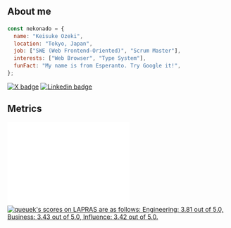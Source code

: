 ## About me

```javascript
const nekonado = {
  name: "Keisuke Ozeki",
  location: "Tokyo, Japan",
  job: ["SWE (Web Frontend-Oriented)", "Scrum Master"],
  interests: ["Web Browser", "Type System"],
  funFact: "My name is from Esperanto. Try Google it!",
};
```

<a href="https://twitter.com/nekonadocat" target="_blank" rel="noopener noreferrer"><img alt="X badge" src="https://img.shields.io/twitter/follow/nekonadocat?style=social"></a> <a href="https://www.linkedin.com/in/keisuke-ozeki-073a44307/" target="_blank" rel="noopener noreferrer"><img alt="Linkedin badge" src="https://img.shields.io/badge/-LinkedIn-blue?style=flat-square&logo=Linkedin&logoColor=white"></a>

## Metrics

<div id="activities">
<img src="https://raw.githubusercontent.com/nekonado/nekonado/main/github-metrics.svg" width="55%" align="left">
<!--START_SECTION:lapras-card-->
<p ><a href="https://lapras.com/public/queuek" target="_blank" rel="noopener noreferrer"><img alt="queuek's scores on LAPRAS are as follows: Engineering: 3.81 out of 5.0, Business: 3.43 out of 5.0, Influence: 3.42 out of 5.0." src="https://lapras-card-generator.vercel.app/api/svg?e=3.81&b=3.43&i=3.42&b1=%23232323&b2=%236d6d6d&i1=%23212121&i2=%23818181&l=en" width="40%" ></a></p>
<!--END_SECTION:lapras-card-->
</div>

